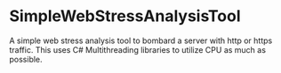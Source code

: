 # SimpleWebStressAnalysisTool
A simple web stress analysis tool to bombard a server with http or https traffic. This uses C# Multithreading  libraries to utilize CPU as much as possible.
